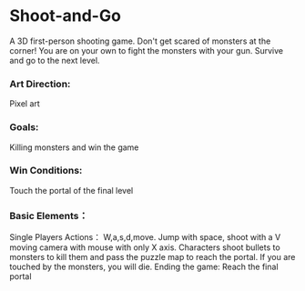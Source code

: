 # Shoot-and-Go
A 3D first-person shooting game. Don't get scared of monsters at the corner! You are on your own to fight the monsters with your gun. Survive and go to the next level.

### Art Direction: 
Pixel art

### Goals: 
Killing monsters and win the game

### Win Conditions: 
Touch the portal of the final level

### Basic Elements：
Single Players
Actions： W,a,s,d,move. Jump with space, shoot with a V moving camera with mouse with only X axis.
Characters shoot bullets to monsters to kill them and pass the puzzle map to reach the portal.
If you are touched by the monsters, you will die.
Ending the game: Reach the final portal
